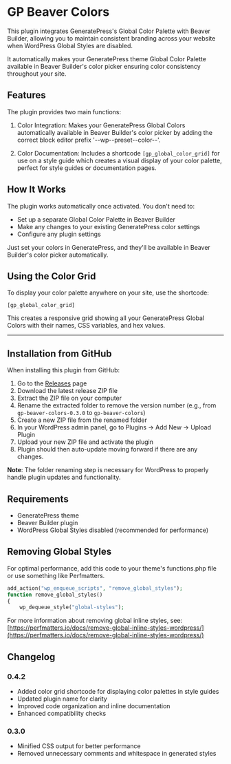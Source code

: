 # GP Beaver Colors

This plugin integrates GeneratePress's Global Color Palette with Beaver Builder, allowing you to maintain consistent branding across your website when WordPress Global Styles are disabled.

It automatically makes your GeneratePress theme Global Color Palette available in Beaver Builder's color picker ensuring color consistency throughout your site.

## Features

The plugin provides two main functions:

1. Color Integration: Makes your GeneratePress Global Colors automatically available in Beaver Builder's color picker by adding the correct block editor prefix '--wp--preset--color--'.

2. Color Documentation: Includes a shortcode `[gp_global_color_grid]` for use on a style guide which creates a visual display of your color palette, perfect for style guides or documentation pages.

## How It Works

The plugin works automatically once activated. You don't need to:

- Set up a separate Global Color Palette in Beaver Builder
- Make any changes to your existing GeneratePress color settings
- Configure any plugin settings

Just set your colors in GeneratePress, and they'll be available in Beaver Builder's color picker automatically.

## Using the Color Grid

To display your color palette anywhere on your site, use the shortcode:

```shortcode
[gp_global_color_grid]
```

This creates a responsive grid showing all your GeneratePress Global Colors with their names, CSS variables, and hex values.

---

## Installation from GitHub

When installing this plugin from GitHub:

1. Go to the [Releases](https://github.com/weavedigitalstudio/gp-beaver-colors/releases) page
2. Download the latest release ZIP file
3. Extract the ZIP file on your computer
4. Rename the extracted folder to remove the version number
   (e.g., from `gp-beaver-colors-0.3.0` to `gp-beaver-colors`)
5. Create a new ZIP file from the renamed folder
6. In your WordPress admin panel, go to Plugins → Add New → Upload Plugin
7. Upload your new ZIP file and activate the plugin
8. Plugin should then auto-update moving forward if there are any changes.

**Note**: The folder renaming step is necessary for WordPress to properly handle plugin updates and functionality.

## Requirements

- GeneratePress theme
- Beaver Builder plugin
- WordPress Global Styles disabled (recommended for performance)

## Removing Global Styles

For optimal performance, add this code to your theme's functions.php file or use something like Perfmatters.

```php
add_action("wp_enqueue_scripts", "remove_global_styles");
function remove_global_styles()
{
	wp_dequeue_style("global-styles");
```

For more information about removing global inline styles, see:
[https://perfmatters.io/docs/remove-global-inline-styles-wordpress/](https://perfmatters.io/docs/remove-global-inline-styles-wordpress/)

## Changelog

### 0.4.2

- Added color grid shortcode for displaying color palettes in style guides
- Updated plugin name for clarity
- Improved code organization and inline documentation
- Enhanced compatibility checks

### 0.3.0

- Minified CSS output for better performance
- Removed unnecessary comments and whitespace in generated styles
